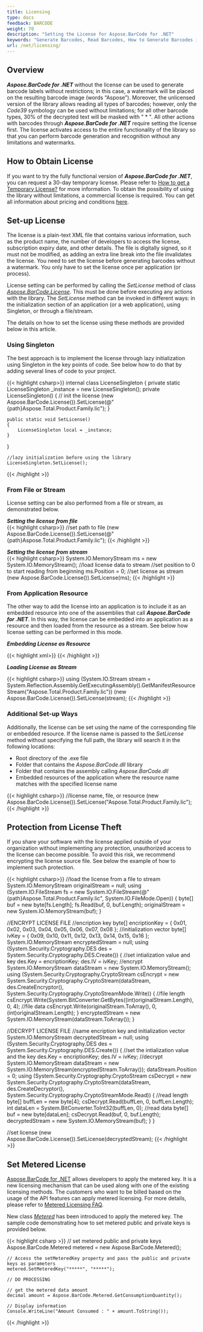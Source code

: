 ```yaml
---
title: Licensing
type: docs
feedback: BARCODE
weight: 70
description: "Setting the License for Aspose.BarCode for .NET"
keywords: "Generate Barcodes, Read Barcodes, How to Generate Barcodes in C# .NET, Aspose.BarCode License, Aspose.BarCode Licensing, Get License for Aspose.Barcode, C#"
url: /net/licensing/
---
```

## **Overview**
***Aspose.BarCode for .NET*** without the license can be used to generate barcode labels without restrictions; in this case, a watermark will be placed on the resulting barcode image (words “Aspose”). Moreover, the unlicensed version of the library allows reading all types of barcodes; however, only the *Code39* symbology can be used without limitations; for all other barcode types, 30% of the decrypted text will be masked with " * ". All other actions with barcodes through ***Aspose.BarCode for .NET*** require setting the license first. The license activates access to the entire functionality of the library so that you can perform barcode generation and recognition without any limitations and watermarks.  

## **How to Obtain License**
If you want to try the fully functional version of ***Aspose.BarCode for .NET***, you can request a 30-day temporary license. Please refer to [How to get a Temporary License?](https://purchase.aspose.com/temporary-license) for more information. To obtain the possibility of using the library without limitations, a commercial license is required. You can get all information about pricing and conditions [here](https://purchase.aspose.com/admin/pricing/barcode/net). 

## **Set-up License**
The license is a plain-text XML file that contains various information, such as the product name, the number of developers to access the license, subscription expiry date, and other details. The file is digitally signed, so it must not be modified, as adding an extra line break into the file invalidates the license. You need to set the license before generating barcodes without a watermark. You only have to set the license once per application (or process).  
  
License setting can be performed by calling the *SetLicense* method of class [*Aspose.BarCode.License*](https://reference.aspose.com/barcode/net/aspose.barcode/license). This must be done before executing any actions with the library. The *SetLicense* method can be invoked in different ways: in the initialization section of an application (or a web application), using Singleton, or through a file/stream.
  
The details on how to set the license using these methods are provided below in this article.

### **Using Singleton**
The best approach is to implement the license through lazy initialization using Singleton in the key points of code. See below how to do that by adding several lines of code to your project.  
  
{{< highlight csharp>}}
internal class LicenseSingleton
{
    private static LicenseSingleton _instance = new LicenseSingleton();
    private LicenseSingleton()
    {
        // init the license
        (new Aspose.BarCode.License()).SetLicense(@"{path}Aspose.Total.Product.Family.lic");
    }

    public static void SetLicense()
    {
        LicenseSingleton local = _instance;
    }
}
	
	//lazy initialization before using the library
	LicenseSingleton.SetLicense();
{{< /highlight >}} 

### **From File or Stream**
License setting can be also performed from a file or stream, as demonstrated below.

***Setting the license from file***  
{{< highlight csharp>}}
//set path to file
(new Aspose.BarCode.License()).SetLicense(@"{path}Aspose.Total.Product.Family.lic");
{{< /highlight >}}
  
***Setting the license from stream***  
{{< highlight csharp>}}
System.IO.MemoryStream ms = new System.IO.MemoryStream();
//load license data to stream
//set position to 0 to start reading from beginning
ms.Position = 0;
//set license as stream
(new Aspose.BarCode.License()).SetLicense(ms);
{{< /highlight >}}

### **From Application Resource**
The other way to add the license into an application is to include it as an embedded resource into one of the assemblies that call ***Aspose.BarCode for .NET***. In this way, the license can be embedded into an application as a resource and then loaded from the resource as a stream. See below how license setting can be performed in this mode.  

***Embedding License as Resource***  
  
{{< highlight xml>}}
<ItemGroup>
	<EmbeddedResource Include="{path}Aspose.Total.Product.Family.lic" LogicalName="Aspose.Total.Product.Family.lic"/>
</ItemGroup>
{{< /highlight >}}  

***Loading License as Stream***  
  
{{< highlight csharp>}}
using (System.IO.Stream stream = System.Reflection.Assembly.GetExecutingAssembly().GetManifestResourceStream("Aspose.Total.Product.Family.lic"))
	(new Aspose.BarCode.License()).SetLicense(stream);
{{< /highlight >}}

### **Additional Set-up Ways**
Additionally, the license can be set using the name of the corresponding file or embedded resource. If the license name is passed to the *SetLicense* method without specifying the full path, the library will search it in the following locations:  
- Root directory of the .exe file
- Folder that contains the *Aspose.BarCode.dll* library
- Folder that contains the assembly calling *Aspose.BarCode.dll*
- Embedded resources of the application where the resource name matches with the specified license name 
  
{{< highlight csharp>}}
//license name, file, or resource
(new Aspose.BarCode.License()).SetLicense("Aspose.Total.Product.Family.lic");
{{< /highlight >}}

## **Protection from License Theft**
If you share your software with the license applied outside of your organization without implementing any protection, unauthorized access to the license can become possible. To avoid this risk, we recommend encrypting the license source file. See below the example of how to implement such protection. 
  
{{< highlight csharp>}}
//load the license from a file to stream
System.IO.MemoryStream originalStream = null;
using (System.IO.FileStream fs = new System.IO.FileStream(@"{path}Aspose.Total.Product.Family.lic", System.IO.FileMode.Open))
{
    byte[] buf = new byte[fs.Length];
    fs.Read(buf, 0, buf.Length);
    originalStream = new System.IO.MemoryStream(buf);
}

//ENCRYPT LICENSE FILE
//encription key
byte[] encriptionKey = { 0x01, 0x02, 0x03, 0x04, 0x05, 0x06, 0x07, 0x08 };
//initialization vector
byte[] ivKey = { 0x09, 0x10, 0x11, 0x12, 0x13, 0x14, 0x15, 0x16 };
System.IO.MemoryStream encryptedStream = null;
using (System.Security.Cryptography.DES des = System.Security.Cryptography.DES.Create())
{
    //set intialization value and key
    des.Key = encriptionKey;
    des.IV = ivKey;
    //encrypt
    System.IO.MemoryStream dataStream = new System.IO.MemoryStream();
    using (System.Security.Cryptography.CryptoStream csEncrypt = new System.Security.Cryptography.CryptoStream(dataStream, des.CreateEncryptor(),
        System.Security.Cryptography.CryptoStreamMode.Write))
    {
        //file length
        csEncrypt.Write(System.BitConverter.GetBytes((int)originalStream.Length), 0, 4);
        //file data
        csEncrypt.Write(originalStream.ToArray(), 0, (int)originalStream.Length);
    }
    encryptedStream = new System.IO.MemoryStream(dataStream.ToArray());
}

//DECRYPT LICENSE FILE
//same encription key and initialization vector
System.IO.MemoryStream decryptedStream = null;
using (System.Security.Cryptography.DES des = System.Security.Cryptography.DES.Create())
{
    //set the intialization value and the key
    des.Key = encriptionKey;
    des.IV = ivKey;
    //decrypt
    System.IO.MemoryStream dataStream = new System.IO.MemoryStream(encryptedStream.ToArray());
    dataStream.Position = 0;
    using (System.Security.Cryptography.CryptoStream csDecrypt = new System.Security.Cryptography.CryptoStream(dataStream, des.CreateDecryptor(),
        System.Security.Cryptography.CryptoStreamMode.Read))
    {
        //read length
        byte[] buffLen = new byte[4];
        csDecrypt.Read(buffLen, 0, buffLen.Length);
        int dataLen = System.BitConverter.ToInt32(buffLen, 0);
        //read data
        byte[] buf = new byte[dataLen];
        csDecrypt.Read(buf, 0, buf.Length);
        decryptedStream = new System.IO.MemoryStream(buf);
    }
}

//set license
(new Aspose.BarCode.License()).SetLicense(decryptedStream);
{{< /highlight >}}

## **Set Metered License**
[Aspose.BarCode for .NET](/barcode/net/) allows developers to apply the metered key. It is a new licensing mechanism that can be used along with one of the existing licensing methods. The customers who want to be billed based on the usage of the API features can apply metered licensing. For more details, please refer to [Metered Licensing FAQ](https://purchase.aspose.com/faqs/licensing/metered).

New class [*Metered*](https://reference.aspose.com/barcode/net/aspose.barcode/metered) has been introduced to apply the metered key. The sample code demonstrating how to set metered public and private keys is provided below.
  
{{< highlight csharp >}}
    // set metered public and private keys
    Aspose.BarCode.Metered metered = new Aspose.BarCode.Metered();

    // Access the setMeteredKey property and pass the public and private keys as parameters
    metered.SetMeteredKey("*****", "*****");
    
    // DO PROCESSING
    
    // get the metered data amount
    decimal amount = Aspose.BarCode.Metered.GetConsumptionQuantity();
    
    // Display information
    Console.WriteLine("Amount Consumed : " + amount.ToString());
{{< /highlight >}}
